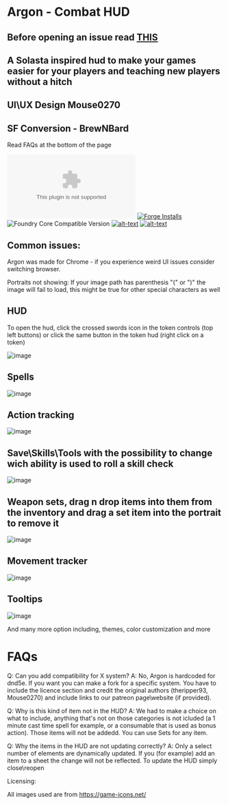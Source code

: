 # Argon - Combat HUD
## Before opening an issue read [THIS](https://github.com/theripper93/Levels/blob/v9/ISSUES.md)
## A Solasta inspired hud to make your games easier for your players and teaching new players without a hitch
## UI\UX Design Mouse0270
## SF Conversion - BrewNBard
Read FAQs at the bottom of the page

![Latest Release Download Count](https://img.shields.io/github/downloads/theripper93/enhancedcombathud/latest/module.zip?color=2b82fc&label=DOWNLOADS&style=for-the-badge) [![Forge Installs](https://img.shields.io/badge/dynamic/json?label=Forge%20Installs&query=package.installs&suffix=%25&url=https%3A%2F%2Fforge-vtt.com%2Fapi%2Fbazaar%2Fpackage%2Fenhancedcombathud&colorB=03ff1c&style=for-the-badge)](https://forge-vtt.com/bazaar#package=enhancedcombathud) ![Foundry Core Compatible Version](https://img.shields.io/badge/dynamic/json.svg?url=https%3A%2F%2Fraw.githubusercontent.com%2Ftheripper93%2Fenhancedcombathud%2Fmain%2Fmodule.json&label=Foundry%20Version&query=$.compatibleCoreVersion&colorB=orange&style=for-the-badge) [![alt-text](https://img.shields.io/badge/-Patreon-%23ff424d?style=for-the-badge)](https://www.patreon.com/theripper93) [![alt-text](https://img.shields.io/badge/-Discord-%235662f6?style=for-the-badge)](https://discord.gg/F53gBjR97G)

## Common issues:

Argon was made for Chrome - if you experience weird UI issues consider switching browser.

Portraits not showing: If your image path has parenthesis "(" or ")" the image will fail to load, this might be true for other special characters as well

## HUD

To open the hud, click the crossed swords icon in the token controls (top left buttons) or click the same button in the token hud (right click on a token)

![image](https://user-images.githubusercontent.com/1346839/127322007-c4e6a5e4-41ae-4820-9662-ae7e9e4a36af.png)

## Spells

![image](https://user-images.githubusercontent.com/1346839/127322088-c8ee517f-8efb-4902-b6ea-ed9bbfca86ea.png)

## Action tracking

![image](https://user-images.githubusercontent.com/1346839/127322144-745e35d6-0e31-4a7e-a430-78d998cd3604.png)

## Save\Skills\Tools with the possibility to change wich ability is used to roll a skill check

![image](https://user-images.githubusercontent.com/1346839/127322212-fb4c174f-1f0a-446c-aeaa-457432c56c0b.png)

## Weapon sets, drag n drop items into them from the inventory and drag a set item into the portrait to remove it

![image](https://user-images.githubusercontent.com/1346839/127322345-4faccd7f-90c9-464f-9572-372ac4dd076c.png)

## Movement tracker

![image](https://user-images.githubusercontent.com/1346839/127322399-3c909685-1fea-42a9-8cf7-3e04c4f9c751.png)

## Tooltips

![image](https://user-images.githubusercontent.com/1346839/127322474-6b042ee0-f975-484d-a7d4-1a301c19faa8.png)

And many more option including, themes, color customization and more

# FAQs

Q: Can you add compatibility for X system?
A: No, Argon is hardcoded for dnd5e. If you want you can make a fork for a specific system. You have to include the licence section and credit the original authors (theripper93, Mouse0270) and include links to our patreon page\website (if provided).

Q: Why is this kind of item not in the HUD?
A: We had to make a choice on what to include, anything that's not on those categories is not icluded (a 1 minute cast time spell for example, or a consumable that is used as bonus action). Those items will not be addedd. You can use Sets for any item.

Q: Why the items in the HUD are not updating correctly?
A: Only a select number of elements are dynamically updated. If you (for example) add an item to a sheet the change will not be reflected. To update the HUD simply close\reopen



Licensing:

All images used are from https://game-icons.net/
